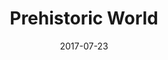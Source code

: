 ---
title: Prehistoric World
description: A hidden dinosaur refuge outside Morrisburg.
permalink: /posts/prehistoric-world/
date: 2017-07-23
tags:
 - eastern ontario
 - things to do
---